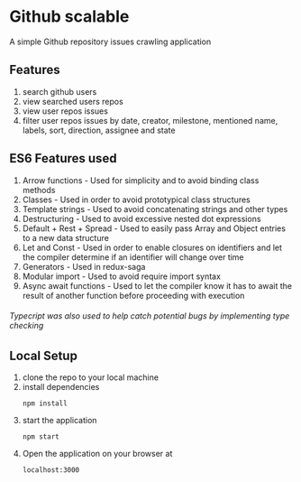 # Github scalable
A simple Github repository issues crawling application

## Features
1. search github users
2. view searched users repos
3. view user repos issues
4. filter user repos issues by date, creator, milestone, mentioned name, labels, sort, direction, assignee and state

## ES6 Features used
1. Arrow functions - Used for simplicity and to avoid binding class methods
2. Classes - Used in order to avoid prototypical class structures
3. Template strings - Used to avoid concatenating strings and other types
4. Destructuring - Used to avoid excessive nested dot expressions
5. Default + Rest + Spread - Used to easily pass Array and Object entries to a new data structure
6. Let and Const - Used in order to enable closures on identifiers and let the compiler determine if an identifier will change over time
7. Generators - Used in redux-saga
8. Modular import - Used to avoid require import syntax
9. Async await functions - Used to let the compiler know it has to await the result of another function before proceeding with execution

###### Typecript was also used to help catch potential bugs by implementing type checking

## Local Setup
1. clone the repo to your local machine
2. install dependencies
    ````
    npm install
    ````
3. start the application
    ````
    npm start
    ````
4. Open the application on your browser at
    ````
    localhost:3000
    ````
